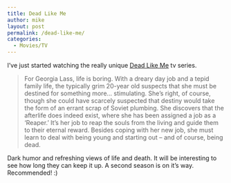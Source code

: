 ```yaml
---
title: Dead Like Me
author: mike
layout: post
permalink: /dead-like-me/
categories:
  - Movies/TV
---
```

I&#8217;ve just started watching the really unique <a target="_blank" href="http://www.deadlikeme.tv">Dead Like Me</a> tv series.

> For Georgia Lass, life is boring. With a dreary day job and a tepid family life, the typically grim 20-year old suspects that she must be destined for something more&#8230; stimulating. She&#8217;s right, of course, though she could have scarcely suspected that destiny would take the form of an errant scrap of Soviet plumbing. She discovers that the afterlife does indeed exist, where she has been assigned a job as a &#8216;Reaper.&#8217; It&#8217;s her job to reap the souls from the living and guide them to their eternal reward. Besides coping with her new job, she must learn to deal with being young and starting out &#8211; and of course, being dead.

Dark humor and refreshing views of life and death. It will be interesting to see how long they can keep it up. A second season is on it&#8217;s way. Recommended! :)
